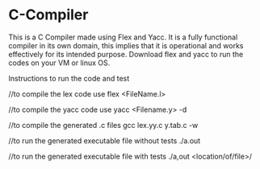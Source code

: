 # C-Compiler
This is a C Compiler made using Flex and Yacc. It is a fully functional compiler in its own domain, this implies that it is operational and works effectively for its intended purpose.
Download flex and yacc to run the codes on your VM or linux OS.

Instructions to run the code and test

//to compile the lex code use
flex <FileName.l>

//to compile the yacc code use
yacc <Filename.y> -d

//to compile the generated .c files
gcc lex.yy.c y.tab.c -w

//to run the generated executable file without tests
./a.out

//to run the generated executable file with tests
./a,out <location/of/file>/<nameOfTestFile>
